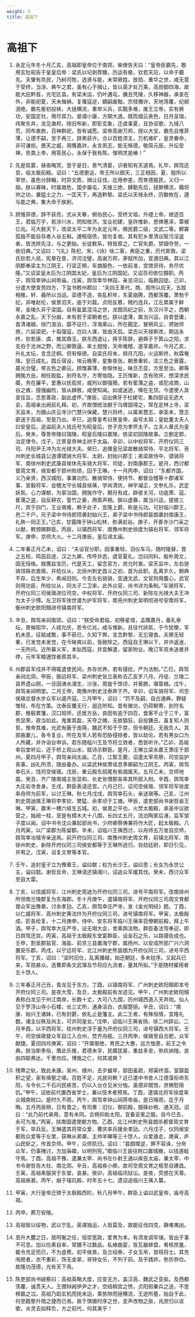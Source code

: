 ```yaml
---
weight: 5
title: 高祖下
---
```


# 高祖下

1. <span id="高祖下-1"></span>
永定元年冬十月乙亥，高祖即皇帝位于南郊，柴燎告天曰：“皇帝臣霸先，敢用玄牡昭告于皇皇后帝：梁氏以圮剥荐臻，历运有极，钦若天应，以命于霸先。夫肇有烝民，乃树司牧，选贤与能，未常厥姓。放勋、重华之世，咸无意于受终，当涂、典午之君，虽有心于揖让，皆以英才处万乘，高勋御四海，故能大庇黔首，光宅区县。有梁末运，仍叶遘屯，獯丑凭陵，久移神器，承圣在外，非能祀夏，天未悔祸，复罹寇逆，嫡嗣废黜，宗枝僭诈，天地荡覆，纪纲泯绝。霸先爰初投袂，大拯横流，重举义兵，实戡多难，废王立帝，实有厥功，安国定社，用尽其力。是谓小康，方期大道。既而烟云表色，日月呈瑞，纬聚东井，龙见谯邦，除旧布新，即彰玄象，迁虞事夏，且协讴歌，九域八荒，同布衷款，百神群祀，皆有诚愿。梁帝高谢万邦，授以大宝，霸先自惟菲薄，让德不嗣，至于再三，辞弗获许。佥以百姓须主，万机难旷，皇灵眷命，非可谦拒。畏天之威，用膺嘉祚，永言夙志，能无惭德。敬简元辰，升坛受禅，告类上帝，用答民心，永保于我有陈。惟明灵是飨！”

2. <span id="高祖下-2"></span>
先是氛雾，昼夜晦冥，至于是日，景气清晏，识者知有天道焉。礼毕，舆驾还宫，临太极前殿。诏曰：“五德更运，帝王所以御天，三正相因，夏、殷所以宰世，虽色分辞翰，时异文质，揖让征伐，迄用参差，而育德振民，义归一揆。朕以寡昧，时属艰危，国步屡屯，天维三绝，肆勤先后，拯厥横流，藉将帅之功，兼猛士之力，一匡天下，再造黔黎。梁氏以天禄永终，历数攸在，遵与能之典，集大命于朕躬。

3. <span id="高祖下-3"></span>
顾惟菲德，辞不获亮，式从天眷，俯协民心，受终文祖，升禋上帝，继迹百王，君临万宇，若涉川水，罔知攸济。宝业初建，皇祚惟新，思俾惠泽，覃被亿兆。可大赦天下，改梁太平二年为永定元年。赐民爵二级，文武二等。鳏寡孤独不能自存者人谷五斛。逋租宿债，皆勿复收。其有犯乡里清议赃污淫盗者，皆洗除先注，与之更始。长徒敕系，特皆原之。亡官失爵，禁锢夺劳，一依旧典。”又诏曰：“《礼》陈杞、宋，《诗》咏二客，弗臣之重，历代斯敦。梁氏钦若人祇，宪章在昔，济河沈璧，高谢万邦，茅赋所加，宜遵旧典。其以江阴郡奉梁主为江阴王，行梁正朔，车旗服色，一依前准，宫馆资待，务尽优隆。”又诏梁皇太后为江阴国太妃，皇后为江阴国妃。又诏百司依位摄职。丙子，舆驾幸钟山祠帝庙。戊寅，舆驾幸华林园，亲览词讼，临赦囚徒。己卯，分遣大使宣劳四方，下玺书敕州郡曰：“夫四王革代，商、周所以应天，五胜相推，轩、羲所以当运。梁德不造，丧乱积年，东夏崩腾，西都荡覆。萧勃干纪，非唯赵伦，侯景滔天，逾于刘载。贞阳反篡，贼约连兵，江左累属于鲜卑，金陵久非于梁国。自有氤氲混沌之世，龙图凤纪之前，东汉兴平之，西朝永嘉之乱，天下分崩，未有若于梁朝者也。朕以虚薄，属当兴运，自昔登庸，首清诸越，徐门浪泊，靡不征行，浮海乘山，所在戡定。冒朔风尘，骋驰师旅，六延梁祀，十翦强寇，岂曰人谋，皆由天启。梁氏以天禄斯改，期运永终，钦若唐、虞，推其鼎玉，朕东西退让，拜手陈辞，避舜子于箕山之阳，求支伯于沧洲之野，而公卿敦逼，率土翘惶，天命难稽，遂享嘉祚。今月乙亥，升礼太坛，言念迁桐，但有惭德。自梁氏将末，频月亢阳，火运斯终，秋霖奄降。翌日成礼，圆丘宿设，埃云晚霁，星象夜张。朝景重轮，泫三危之膏露，晨光合璧，带五色之卿云。顾惟寡薄，弥惭休祉，昧旦丕显，方思至治。卿等拥旄方岳，相任股肱，剖符名守，方寄恤隐。王历惟新，念有欣庆，想深求民瘼，务在廉平，爱惠以抚孤贫，威刑以御强猾。若有萑蒲之盗，或犯戎商，山谷之酋，擅强幽险，皆从肆赦，咸使知闻。如或迷途，俾在无贷。今遣使人具宣往旨，念思善政，副此虚怀。”庚辰，诏出佛牙于杜姥宅，集四部设无遮大会，高祖亲出阙前礼拜。初，齐故僧统法献于乌缠国得之，常在定林上寺，梁天监末，为摄山庆云寺沙门慧兴保藏，慧兴将终，以属弟慧志，承圣末，慧志密送于高祖，至是乃出。辛巳，追尊皇考曰景皇帝，庙号太祖；皇妣董太夫人曰安皇后。追谥前夫人钱氏号为昭皇后，世子克为孝怀太子。立夫人章氏为皇后。癸未，尊景帝陵曰瑞陵，昭皇后陵曰嘉陵，依梁初园陵故事。立删定郎，治定律令。戊子，迁景皇帝神主祔于太庙。辛卯，以中权将军、开府仪同三司、丹阳尹王冲为左光禄大夫。癸巳，追赠皇兄梁故散骑常侍、平北将军、兗州刺史长城县公道谭骠骑大将军、太尉，封始兴郡王；弟梁故侍中、骠骑将军、南徐州刺史武康县侯休先车骑大将军、司徒，封南康郡王。是月，西讨都督周文育、侯安都于郢州败绩，囚于王琳。十一月丙申，诏曰：“东都齐国，义乃亲贤，西汉城阳，事兼功烈。散骑常侍、使持节、都督会稽等十郡诸军事、宣毅将军、会稽太守长城县侯蒨，学尚清优，神宇凝正，文参礼乐，武定妖氛，心力谋猷，为家治国，拥旄作守，期月有成，辟彼关河，功逾萧、寇，萑蒲之盗，自反耕农，篁竹之豪，用禀声朔。朕以虚寡，属当兴运，提彼三尺，宾于四门，王业艰难，赖乎此子，宜隆上爵，称是元功。可封临川郡王，邑二千户。兄子梁中书侍郎顼袭封始兴王，弟子梁中书侍郎昙朗袭封南康王，礼秩一同正王。”己亥，甘露降于钟山松林，弥满岩谷。庚子，开善寺沙门采之以献，敕颁赐群臣。丙辰，以镇西将军、南豫州刺史徐度为镇右将军、领军将军。庚申，京师大火。十二月庚辰，皇后谒太庙。

4. <span id="高祖下-4"></span>
二年春正月乙未，诏曰：“夫设官分职，因事重轻，羽仪车马，随时隆替，晋之五校，鸣笳启途，汉之九卿，传呼并迾，虞官夏礼，岂曰同科，殷朴周文，固无恒格。朕膺兹宝历，代是天工，留念官方，庶允时衷。梁天监中，左右骁骑领硃衣直阁，并给仪从，北徐州刺史昌义之初，首为此职。乱离岁久，朝典不存，后生年少，希闻旧则。今去左右骁骑，宜通文武，文官则用腹心，武官则用功臣，所给仪从，同太子二卫率。此外众官，尚书详为条制。”车骑将军、开府仪同三司侯瑱进位司空，中权将军、开府仪同三司、新除左光禄大夫王冲为太子少傅。左卫将军徐世谱为护军将军，南兗州刺史吴明彻进号安南将军，衡州刺史欧阳頠进号镇南将军。

5. <span id="高祖下-5"></span>
辛丑，舆驾亲祠南郊。诏曰：“朕受命君临，初移星琯，孟陬嘉月，备礼泰坛，景候昭华，人祗允庆，思令亿兆，咸与惟新。且往代祅氛，于今犹梗，军机未息，征赋咸繁，事不获已，久知下弊，言念黔黎，无忘寝食。夫罪无轻重，已发觉未发觉，在今昧爽以前，皆赦除之。西寇自王琳以下，并许返迷，一无所问。近所募义军，本拟西寇，并宜解遣，留家附业。晚订军资未送者并停，元年军粮逋馀者原其半。

6. <span id="高祖下-6"></span>
州郡县军戍并不得辄遣使民间，务存优养。若有侵扰，严为法制。”乙巳，舆驾亲祠北郊。甲辰，振远将军、梁州刺史张立表称去乙亥岁八月，丹徒、兰陵二县界遗山侧，一旦因涛水涌生，沙涨，周旋千馀顷，并膏腴，堪垦植。戊午，舆驾亲祠明堂。二月壬申，南豫州刺史沈泰奔于齐。辛卯，诏车骑将军、司空侯瑱总督水步众军以遏齐寇。三月甲午，诏曰：“罚不及嗣，自古通典，罪疑惟轻，布在方策。沈泰反覆无行，遐迩所知。昔有微功，仍荷朝寄，剖符名郡，推毂累籓，汉口班师，还居方岳，良田有逾于四百，食客不止于三千，富贵显荣，政当如此。鬼害其盈，天夺之魄，无故猖狂，自投獯丑。虽复知人则哲，惟帝其难，光武有蔽于庞萌，魏武不知于于禁，但令朝廷，无我负人。其部曲妻儿，各令复业，所在及军人若有恐胁侵掠者，皆以劫论。若有男女口为人所藏，并许诣台申诉。若乐随临川王及节将立效者，悉皆听许。”乙卯，高祖幸后堂听讼，还于桥上观山水，赋诗示群臣。是月，王琳立梁永嘉王萧庄于郢州。夏四月甲子，舆驾亲祠太庙。乙丑，江絮王薨，诏遣太宰吊祭，司空监护丧事，凶礼所须，随由备办。以梁武林侯萧谘息季卿嗣为江阴王。丙寅，舆驾幸石头，饯司空侯瑱。戊辰，重云殿东鸱尾有紫烟属天。五月乙未，京师地震。癸丑，齐广陵南城主张显和、长史张僧那各率其所部入附。辛酉，舆驾幸大庄岩寺舍身。壬戌，群臣表请还宫。六月己巳，诏司空侯瑱、领军将军徐度率舟师为前军，以讨王琳。秋七月戊戌，舆驾幸石头，亲送瑱等。己亥，江州刺史周迪擒王琳将李孝钦、樊猛、余孝顷于工塘。甲辰，遣吏部尚书谢哲谕王琳。甲寅，嘉禾一穗六岐生五城。初，侯景之平也，火焚太极殿，承圣中议欲营之，独阙一柱，至是有樟木大十八围，长四丈五尺，流泊陶家后渚，监军邹子度以闻。诏中书令沈众兼起部尚书，少府卿蔡俦兼将作大匠，起太极殿。八月丙寅，以广梁郡为陈留郡。辛未，诏临川王蒨西讨，以舟师五万发自京师，舆驾幸冶城寺亲送焉。前开府仪同三司、南豫州刺史周文育，前镇北将军、南徐州刺史、新除开府仪同三司侯安都等于王琳所逃归，自劾廷尉，即日引见，并宥之。戊寅，诏复文育等本官。

7. <span id="高祖下-7"></span>
壬午，追封皇子立为豫章王，谥曰献；权为长沙王，谥曰思；长女为永世公主，谥曰懿。谢哲反命，王琳请还镇湘川，诏追众军缓其伐。癸未，西讨众军至自大雷。

8. <span id="高祖下-8"></span>
丁亥，以信威将军、江州刺史周迪为开府仪同三司，进号平南将军。改南徐州所领南兰陵郡复为东海郡。冬十月庚午，遣镇南将军、开府仪同三司周文育都督众军出豫章，讨余孝劢。乙亥，舆驾幸庄严寺，发《金光明经》题。丁酉，以仁威将军、高州刺史黄法抃为开府仪同三司，进号镇南将军。甲寅，太极殿成，匠各给复。十二月庚申，侍中、安东将军临川王蒨率百僚朝前殿，拜上牛酒。甲子，舆驾幸大庄严寺，设无珝大会，舍乘舆法物。群臣备法驾奉迎，即日舆驾还宫。丙寅，高祖于太极殿东堂宴群臣，设金石之乐，以路寝告成也。壬申，割吴郡盐官、海盐、前京三县置海宁郡，属扬州。以安成所部广兴六洞置安乐郡。丙戌，以宁远将军、北江州刺史熊昙朗为开府仪同三司，进号平西将军。丁亥，诏曰：“梁时旧仕，乱离播越，始还朝廷，多未铨序。又起兵已来，军勋甚众。选曹即条文武簿及节将应九流者，量其所拟。”于是随材擢用者五十馀人。

9. <span id="高祖下-9"></span>
三年春正月己丑，青龙见于东方。丁酉，以镇南将军、广州刺史欧阳頠即本号开府仪同三司。是夜大雪，及旦，太极殿前有龙迹见。甲午，广州刺史欧阳頠表称白龙见于州江南岸，长数十丈，大可八九围，历州城西道入天井岗。仙人见于罗浮山寺小石楼，长三丈所，通身洁白，衣服楚丽。辛丑，诏曰：“南康、始兴王诸妹，已有封爵，依礼止是籓主。此二王者，有殊恒情，宜隆礼数。诸主仪秩及尚主，可并同皇女。”戊申，诏临川王蒨省扬、徐二州辞讼。二月辛酉，以平西将军、桂州刺史淳于量为开府仪同三司，进号镇西大将军。壬午，司空侯瑱督众军自江入合州，焚齐舟舰。三月丙申，侯瑱至自合肥，众军献捷。夏闰四月庚寅，诏曰：“开廪赈绝，育民之大惠，巡方恤患，前王之令典。朕当斯季俗，膺此乐推，君德未孚，民瘼犹甚，重兹多垒，弥疚纳隍。良由四聪弗达，千里勿应。博施之仁，何其或爽？

10. <span id="高祖下-10"></span>
残弊之轨，致此未康。吴州、缙州，去岁蝗旱，郢田虽疏，郑渠终涸，室靡盈积之望，家有填壑之嗟。百姓不足，兆民何赖？近已遣中书舍人江德藻衔命东阳，与令长二千石问民疾苦，仍以入台仓见米分恤。虽德非既饱，庶微慰阻饥。”甲午，诏依前代置西省学士，兼以伎术者预焉。丁酉，遣镇北将军徐度率众城南皖口。是时久不雨，丙午，舆驾幸钟山祠蒋帝庙，是日降雨，迄于月晦。五月丙辰朔，日有食之，有司奏：旧仪，御前殿，服硃纱袍、通天冠。诏曰：“此乃前代承用，意有未同。合朔仰助太阳，宜备衮冕之服。自今已去，永可为准。”丙寅，扶南国遣使献方物。乙酉，北江州刺史熊昙朗杀都督周文育于军，举兵反。王琳遣其将常众爱、曹庆率兵援余孝劢。六月戊子，仪同侯安都败众爱等于左里，获琳从弟袭、主帅羊暕等三十馀人，众爱遁走，庚寅，庐山民斩之，传首京师。甲午，众师凯归。诏曰：“昙朗噬逆，罪不容诛，分命众军，仍事掩讨，方加枭磔，以明刑宪。”徵临川王装往皖口置城栅，以钱道戢守焉。丁酉，高祖不豫，遣兼太宰、尚书左仆射王通以疾告太庙，兼太宰、中书令谢哲告大社、南北郊。辛丑，高祖疾小瘳。故司空周文育之柩至自建昌。壬寅，高祖素服哭于东堂，哀甚。癸卯，高祖临讯狱讼。是夜，荧惑在天尊。高祖疾甚。丙午，崩于璿玑殿，时年五十七。遗诏追临川王蒨入纂。

11. <span id="高祖下-11"></span>
甲寅，大行皇帝迁殡于太极殿西阶。秋八月甲午，群臣上谥曰武皇帝，庙号高祖。

12. <span id="高祖下-12"></span>
丙申，葬万安陵。

13. <span id="高祖下-13"></span>
高祖智以绥物，武以宁乱，英谋独运，人皆莫及，故能征伐四克，静难夷凶。

14. <span id="高祖下-14"></span>
至升大麓之日，居阿衡之任，恒崇宽政，爱育为本。有须发调军储，皆出于事不可息。加以俭素自率，常膳不过数品，私飨曲宴，皆瓦器蚌盘，肴核庶羞，裁令充足而已，不为虚费。初平侯景，及立绍泰，子女玉帛，皆班将士。其充闱房者，衣不重彩，饰无金翠，哥钟女乐，不列于前。及乎践祚，弥厉恭俭。故隆功茂德，光有天下焉。

15. <span id="高祖下-15"></span>
陈吏部尚书姚察曰：高祖英略大度，应变无方，盖汉高、魏武之亚矣。及西都荡覆，诚贯天人。王僧辩阙伊尹之才，空结桐宫之愤，贞阳假秦兵之送，不思穆嬴之泣。高祖乃蹈玄机而抚末运，乘势隙而拯横流，王迹所基，始自于此，何至戡黎升陑之捷而已焉。故于慎徽时序之世，变声改物之辰，兆庶归以讴歌，炎灵去如释负，方之前代，何其美乎！
